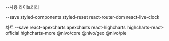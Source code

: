 --사용 라이브러리

--save styled-components
styled-reset
react-router-dom
react-live-clock

차트
--save react-apexcharts apexcharts
react-highcharts
highcharts-react-official
highcharts-more
@nivo/core @nivo/geo
@nivo/pie
